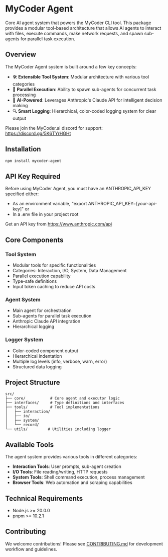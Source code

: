 # MyCoder Agent

Core AI agent system that powers the MyCoder CLI tool. This package provides a modular tool-based architecture that allows AI agents to interact with files, execute commands, make network requests, and spawn sub-agents for parallel task execution.

## Overview

The MyCoder Agent system is built around a few key concepts:

- 🛠️ **Extensible Tool System**: Modular architecture with various tool categories
- 🔄 **Parallel Execution**: Ability to spawn sub-agents for concurrent task processing
- 🤖 **AI-Powered**: Leverages Anthropic's Claude API for intelligent decision making
- 🔍 **Smart Logging**: Hierarchical, color-coded logging system for clear output

Please join the MyCoder.ai discord for support: https://discord.gg/5K6TYrHGHt

## Installation

```bash
npm install mycoder-agent
```

## API Key Required

Before using MyCoder Agent, you must have an ANTHROPIC_API_KEY specified either:

- As an environment variable, "export ANTHROPIC_API_KEY=[your-api-key]" or
- In a .env file in your project root

Get an API key from https://www.anthropic.com/api

## Core Components

### Tool System

- Modular tools for specific functionalities
- Categories: Interaction, I/O, System, Data Management
- Parallel execution capability
- Type-safe definitions
- Input token caching to reduce API costs

### Agent System

- Main agent for orchestration
- Sub-agents for parallel task execution
- Anthropic Claude API integration
- Hierarchical logging

### Logger System

- Color-coded component output
- Hierarchical indentation
- Multiple log levels (info, verbose, warn, error)
- Structured data logging

## Project Structure

```
src/
├── core/           # Core agent and executor logic
├── interfaces/     # Type definitions and interfaces
├── tools/          # Tool implementations
│   ├── interaction/
│   ├── io/
│   ├── system/
│   └── record/
└── utils/         # Utilities including logger
```

## Available Tools

The agent system provides various tools in different categories:

- **Interaction Tools**: User prompts, sub-agent creation
- **I/O Tools**: File reading/writing, HTTP requests
- **System Tools**: Shell command execution, process management
- **Browser Tools**: Web automation and scraping capabilities

## Technical Requirements

- Node.js >= 20.0.0
- pnpm >= 10.2.1

## Contributing

We welcome contributions! Please see [CONTRIBUTING.md](CONTRIBUTING.md) for development workflow and guidelines.
